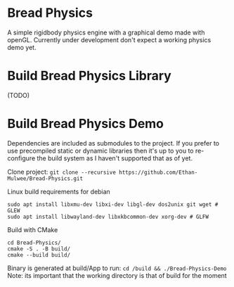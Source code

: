 # Bread Physics
A simple rigidbody physics engine with a graphical demo made with openGL. Currently under development don't expect a working physics demo yet.


# Build Bread Physics Library
(TODO)

# Build Bread Physics Demo

Dependencies are included as submodules to the project. If you prefer to use precompiled static or dynamic libraries then it's up to you to re-configure the build system as I haven't supported that as of yet.

Clone project: `git clone --recursive https://github.com/Ethan-Mulwee/Bread-Physics.git`

 Linux build requirements for debian
 ```
 sudo apt install libxmu-dev libxi-dev libgl-dev dos2unix git wget # GLEW
 sudo apt install libwayland-dev libxkbcommon-dev xorg-dev # GLFW
 ```
 Build with CMake
 ```
 cd Bread-Physics/
 cmake -S . -B build/
 cmake --build build/
 ```


 Binary is generated at build/App to run: `cd /build && ./Bread-Physics-Demo`
 Note: its important that the working directory is that of build for the moment
